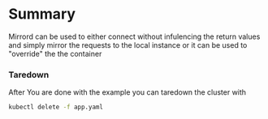 # Summary
Mirrord can be used to either connect without infulencing the return values and simply mirror the requests to the local instance or it can be used to "override" the the container

### Taredown
After You are done with the example you can taredown the cluster with

```bash
kubectl delete -f app.yaml
```

